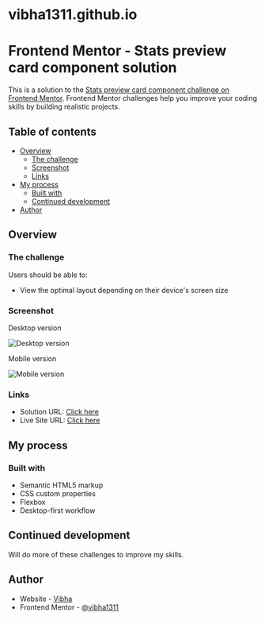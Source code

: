 # vibha1311.github.io
# Frontend Mentor - Stats preview card component solution

This is a solution to the [Stats preview card component challenge on Frontend Mentor](https://www.frontendmentor.io/challenges/stats-preview-card-component-8JqbgoU62). Frontend Mentor challenges help you improve your coding skills by building realistic projects.

## Table of contents

- [Overview](#overview)
  - [The challenge](#the-challenge)
  - [Screenshot](#screenshot)
  - [Links](#links)
- [My process](#my-process)
  - [Built with](#built-with)
  - [Continued development](#continued-development)
- [Author](#author)


## Overview

### The challenge

Users should be able to:

- View the optimal layout depending on their device's screen size

### Screenshot

Desktop version

![Desktop version
](https://github.com/vibha1311/vibha1311.github.io/blob/main/screenshot/desktop-version.png)


Mobile version

![Mobile version
](https://github.com/vibha1311/vibha1311.github.io/blob/main/screenshot/mobile-version.png)



### Links

- Solution URL: [Click here](https://github.com/vibha1311/vibha1311.github.io)
- Live Site URL: [Click here](https://vibha1311.github.io/)

## My process

### Built with

- Semantic HTML5 markup
- CSS custom properties
- Flexbox
- Desktop-first workflow

## Continued development


Will do more of these challenges to improve my skills.

## Author

- Website - [Vibha](https://www.your-site.com)
- Frontend Mentor - [@vibha1311](https://www.frontendmentor.io/profile/yourusername)
